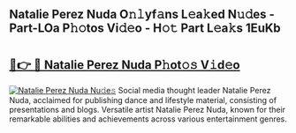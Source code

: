 ## Natalie Perez Nuda O𝚗𝚕yf𝚊ns L𝚎a𝚔ed N𝚞𝚍es - Part-LOa P𝚑𝚘tos Vi𝚍𝚎o - H𝚘𝚝 Part L𝚎a𝚔s 1EuKb

# <h2><a href="http://kf5wsm.oniu.top/?m=Natalie+Perez+Nuda">🔗👉 🔴 Natalie Perez Nuda P𝚑ot𝚘𝚜 V𝚒d𝚎o</a></h2>

[![Natalie Perez Nuda Nu𝚍e𝚜](https://i.imgur.com/0qMVB7G.gif)](http://kf5wsm.oniu.top/?m=Natalie+Perez+Nuda)
Social media thought leader Natalie Perez Nuda, acclaimed for publishing dance and lifestyle material, consisting of presentations and blogs. Versatile artist Natalie Perez Nuda, known for their remarkable abilities and achievements across various entertainment genres.  
